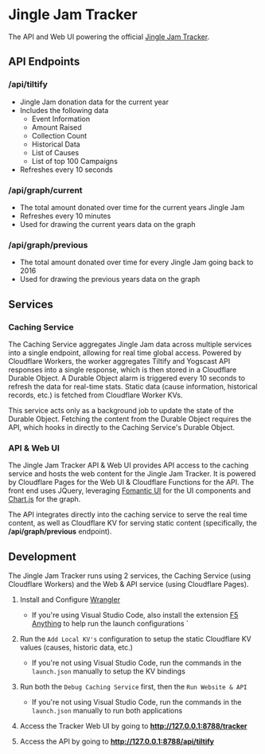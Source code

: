 # Jingle Jam Tracker # 
The API and Web UI powering the official [Jingle Jam Tracker](https://www.jinglejam.co.uk/tracker).

## API Endpoints

### **/api/tiltify**
- Jingle Jam donation data for the current year
- Includes the following data
    - Event Information
    - Amount Raised
    - Collection Count
    - Historical Data
    - List of Causes
    - List of top 100 Campaigns
- Refreshes every 10 seconds

### **/api/graph/current**
- The total amount donated over time for the current years Jingle Jam
- Refreshes every 10 minutes
- Used for drawing the current years data on the graph

### **/api/graph/previous**
- The total amount donated over time for every Jingle Jam going back to 2016
- Used for drawing the previous years data on the graph


## Services

### Caching Service
The Caching Service aggregates Jingle Jam data across multiple services into a single endpoint, allowing for real time global access. Powered by Cloudflare Workers, the worker aggregates Tiltify and Yogscast API responses into a single response, which is then stored in a Cloudflare Durable Object. A Durable Object alarm is triggered every 10 seconds to refresh the data for real-time stats. Static data (cause information, historical records, etc.) is fetched from Cloudflare Worker KVs.

This service acts only as a background job to update the state of the Durable Object. Fetching the content from the Durable Object requires the API, which hooks in directly to the Caching Service's Durable Object.

### API & Web UI
The Jingle Jam Tracker API & Web UI provides API access to the caching service and hosts the web content for the Jingle Jam Tracker. It is powered by Cloudflare Pages for the Web UI & Cloudflare Functions for the API. The front end uses JQuery, leveraging [Fomantic UI](https://fomantic-ui.com/) for the UI components and [Chart.js](https://www.chartjs.org/) for the graph.

The API integrates directly into the caching service to serve the real time content, as well as Cloudflare KV for serving static content (specifically, the **/api/graph/previous** endpoint).


## Development
The Jingle Jam Tracker runs using 2 services, the Caching Service (using Cloudflare Workers) and the Web & API service (using Cloudflare Pages).

1. Install and Configure [Wrangler](https://developers.cloudflare.com/workers/wrangler/)
    - If you're using Visual Studio Code, also install the extension [F5 Anything](https://marketplace.visualstudio.com/items?itemName=discretegames.f5anything) to help run the launch configurations
`
2. Run the `Add Local KV's` configuration to setup the static Cloudflare KV values (causes, historic data, etc.)
    - If you're not using Visual Studio Code, run the commands in the `launch.json` manually to setup the KV bindings

3. Run both the `Debug Caching Service` first, then the `Run Website & API`
    - If you're not using Visual Studio Code, run the commands in the `launch.json` manually to run both applications

4. Access the Tracker Web UI by going to **http://127.0.0.1:8788/tracker**
5. Access the API by going to **http://127.0.0.1:8788/api/tiltify**